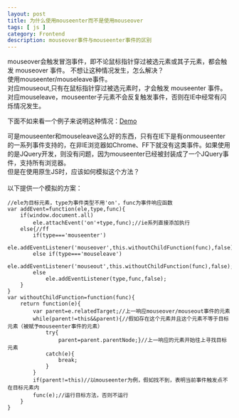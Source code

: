 ```yaml
---
layout: post
title: 为什么使用mouseenter而不是使用mouseover
tags: [ js ]
category: Frontend
description: mouseover事件与mouseenter事件的区别
---
```

[Demo]: /labs/mouseenter/mouseenter.html

mouseover会触发冒泡事件，即不论鼠标指针穿过被选元素或其子元素，都会触发 mouseover 事件。
不想让这种情况发生，怎么解决？<br>
使用mouseenter/mouseleave事件。<br>
对应mouseout,只有在鼠标指针穿过被选元素时，才会触发 mouseenter 事件。<br>
对应mouseleave，mouseenter子元素不会反复触发事件，否则在IE中经常有闪烁情况发生。

下面不如来看一个例子来说明这种情况：[Demo]

可是mouseenter和mouseleave这么好的东西，只有在IE下是有onmouseenter的一系列事件支持的，在非IE浏览器如Chrome、FF下就没有这类事件。如果使用的是JQuery开发，则没有问题，因为mouseenter已经被封装成了一个JQuery事件，支持所有浏览器。<br>
但是在使用原生JS时，应该如何模拟这个方法？<br><br>
以下提供一个模拟的方案：

    //ele为目标元素，type为事件类型不用'on'，func为事件响应函数
    var addEvent=function(ele,type,func){
        if(window.document.all) 
            ele.attachEvent('on'+type,func);//ie系列直接添加执行
        else{//ff
            if(type==='mouseenter')
                ele.addEventListener('mouseover',this.withoutChildFunction(func),false);
            else if(type==='mouseleave')
                ele.addEventListener('mouseout',this.withoutChildFunction(func),false);
            else
                ele.addEventListener(type,func,false);      
        }
    }
    var withoutChildFunction=function(func){
        return function(e){
            var parent=e.relatedTarget;//上一响应mouseover/mouseout事件的元素
            while(parent!=this&&parent){//假如存在这个元素并且这个元素不等于目标元素（被赋予mouseenter事件的元素）
				try{
                    parent=parent.parentNode;}//上一响应的元素开始往上寻找目标元素
                catch(e){
                    break;
                }
            }
            if(parent!=this)//以mouseenter为例，假如找不到，表明当前事件触发点不在目标元素内
            func(e);//运行目标方法，否则不运行
        }
    }